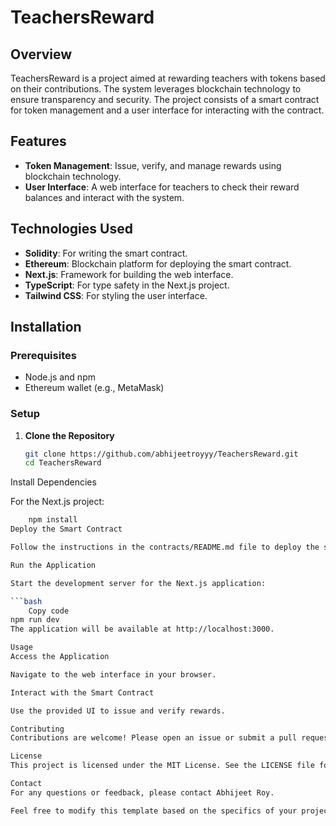 # TeachersReward

## Overview

TeachersReward is a project aimed at rewarding teachers with tokens based on their contributions. The system leverages blockchain technology to ensure transparency and security. The project consists of a smart contract for token management and a user interface for interacting with the contract.

## Features

- **Token Management**: Issue, verify, and manage rewards using blockchain technology.
- **User Interface**: A web interface for teachers to check their reward balances and interact with the system.

## Technologies Used

- **Solidity**: For writing the smart contract.
- **Ethereum**: Blockchain platform for deploying the smart contract.
- **Next.js**: Framework for building the web interface.
- **TypeScript**: For type safety in the Next.js project.
- **Tailwind CSS**: For styling the user interface.

## Installation

### Prerequisites

- Node.js and npm
- Ethereum wallet (e.g., MetaMask)

### Setup

1. **Clone the Repository**

   ```bash
   git clone https://github.com/abhijeetroyyy/TeachersReward.git
   cd TeachersReward
Install Dependencies

For the Next.js project:

```bash
    npm install
Deploy the Smart Contract

Follow the instructions in the contracts/README.md file to deploy the smart contract to the Ethereum network.

Run the Application

Start the development server for the Next.js application:

```bash
    Copy code
npm run dev
The application will be available at http://localhost:3000.

Usage
Access the Application

Navigate to the web interface in your browser.

Interact with the Smart Contract

Use the provided UI to issue and verify rewards.

Contributing
Contributions are welcome! Please open an issue or submit a pull request to contribute to the project.

License
This project is licensed under the MIT License. See the LICENSE file for details.

Contact
For any questions or feedback, please contact Abhijeet Roy.

Feel free to modify this template based on the specifics of your project and its requirements.